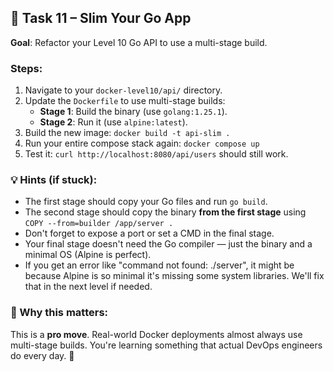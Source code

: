 ## 🧪 Task 11 – Slim Your Go App

**Goal**: Refactor your Level 10 Go API to use a multi-stage build.

### Steps:

1. Navigate to your `docker-level10/api/` directory.
2. Update the `Dockerfile` to use multi-stage builds:
   - **Stage 1**: Build the binary (use `golang:1.25.1`).
   - **Stage 2**: Run it (use `alpine:latest`).
3. Build the new image: `docker build -t api-slim .`
4. Run your entire compose stack again: `docker compose up`
5. Test it: `curl http://localhost:8080/api/users` should still work.

### 💡 Hints (if stuck):

- The first stage should copy your Go files and run `go build`.
- The second stage should copy the binary **from the first stage** using `COPY --from=builder /app/server .`
- Don't forget to expose a port or set a CMD in the final stage.
- Your final stage doesn't need the Go compiler — just the binary and a minimal OS (Alpine is perfect).
- If you get an error like "command not found: ./server", it might be because Alpine is so minimal it's missing some system libraries. We'll fix that in the next level if needed.

### 🎯 Why this matters:

This is a **pro move**. Real-world Docker deployments almost always use multi-stage builds. You're learning something that actual DevOps engineers do every day. 💪